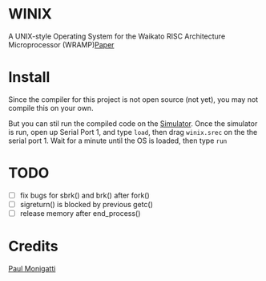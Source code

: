 # WINIX
A UNIX-style Operating System for the Waikato RISC Architecture Microprocessor (WRAMP)[Paper](https://www.ncsu.edu/wcae/ISCA2002/submissions/pearson.pdf)

# Install
Since the compiler for this project is not open source (not yet), you may not compile this on your own. 

But you can stil run the compiled code on the [Simulator](https://sourceforge.net/projects/rexsimulator/). Once the simulator is run, open up Serial Port 1, and type ```load```, then drag ```winix.srec``` on the the serial port 1. Wait for a minute until the OS is loaded, then type ```run```

# TODO
- [ ] fix bugs for sbrk() and brk() after fork()
- [ ] sigreturn() is blocked by previous getc()
- [ ] release memory after end_process()

# Credits
[Paul Monigatti](https://nz.linkedin.com/in/paulmonigatti)
